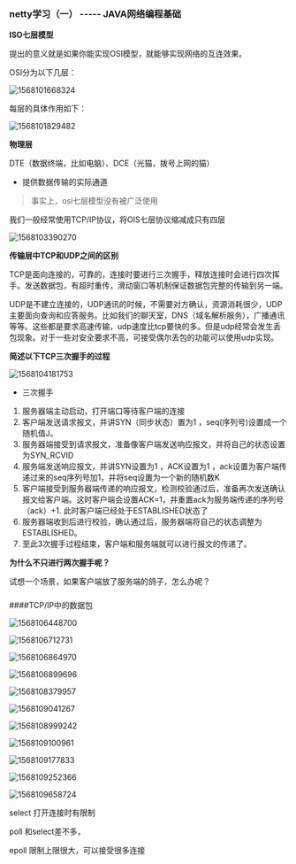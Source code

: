 ### netty学习（一） ----- JAVA网络编程基础

**ISO七层模型**

提出的意义就是如果你能实现OSI模型，就能够实现网络的互连效果。

OSI分为以下几层：

![1568101668324](C:\Users\86137\AppData\Roaming\Typora\typora-user-images\1568101668324.png)

每层的具体作用如下：

![1568101829482](C:\Users\86137\AppData\Roaming\Typora\typora-user-images\1568101829482.png)

**物理层**

DTE（数据终端，比如电脑）、DCE（光猫，拨号上网的猫）

* 提供数据传输的实际通道

> 事实上，osi七层模型没有被广泛使用

我们一般经常使用TCP/IP协议，将OIS七层协议缩减成只有四层

![1568103390270](C:\Users\86137\AppData\Roaming\Typora\typora-user-images\1568103390270.png)

**传输层中TCP和UDP之间的区别**

TCP是面向连接的，可靠的，连接时要进行三次握手，释放连接时会进行四次挥手。发送数据包，有超时重传，滑动窗口等机制保证数据包完整的传输到另一端。

UDP是不建立连接的，UDP通讯的时候，不需要对方确认，资源消耗很少，UDP主要面向查询和应答服务。比如我们的聊天室，DNS（域名解析服务），广播通讯等等。这些都是要求高速传输，udp速度比tcp要快的多。但是udp经常会发生丢包现象。对于一些对安全要求不高，可接受偶尔丢包的功能可以使用udp实现。

**简述以下TCP三次握手的过程**

![1568104181753](C:\Users\86137\AppData\Roaming\Typora\typora-user-images\1568104181753.png)

* 三次握手

1. 服务器端主动启动，打开端口等待客户端的连接
2. 客户端发送请求报文，并讲SYN（同步状态）置为1 ，seq(序列号)设置成一个随机值J。
3. 服务器端接受到请求报文，准备像客户端发送响应报文，并将自己的状态设置为SYN_RCVID
4. 服务端发送响应报文，并讲SYN设置为1 ，ACK设置为1 ，ack设置为客户端传递过来的seq序列号加1，并将seq设置为一个新的随机数K
5. 客户端接受到服务器端传递的响应报文，检测校验通过后，准备再次发送确认报文给客户端。这时客户端会设置ACK=1，并重置ack为服务端传递的序列号（ack）+1. 此时客户端已经处于ESTABLISHED状态了
6. 服务器端收到后进行校验，确认通过后，服务器端将自己的状态调整为ESTABLISHED。
7. 至此3次握手过程结束，客户端和服务端就可以进行报文的传递了。

**为什么不只进行两次握手呢？**

试想一个场景，如果客户端放了服务端的鸽子，怎么办呢？





###  

####TCP/IP中的数据包

![1568106448700](C:\Users\86137\AppData\Roaming\Typora\typora-user-images\1568106448700.png)



![1568106712731](C:\Users\86137\AppData\Roaming\Typora\typora-user-images\1568106712731.png)

![1568106864970](C:\Users\86137\AppData\Roaming\Typora\typora-user-images\1568106864970.png)



![1568106899696](C:\Users\86137\AppData\Roaming\Typora\typora-user-images\1568106899696.png)

![1568108379957](C:\Users\86137\AppData\Roaming\Typora\typora-user-images\1568108379957.png)



![1568109041267](C:\Users\86137\AppData\Roaming\Typora\typora-user-images\1568109041267.png)

![1568108999242](C:\Users\86137\AppData\Roaming\Typora\typora-user-images\1568108999242.png)



![1568109100961](C:\Users\86137\AppData\Roaming\Typora\typora-user-images\1568109100961.png)



![1568109177833](C:\Users\86137\AppData\Roaming\Typora\typora-user-images\1568109177833.png)

![1568109252366](C:\Users\86137\AppData\Roaming\Typora\typora-user-images\1568109252366.png)

![1568109658724](C:\Users\86137\AppData\Roaming\Typora\typora-user-images\1568109658724.png)

select 打开连接时有限制

poll 和select差不多，

epoll 限制上限很大，可以接受很多连接